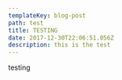 ```yaml
---
templateKey: blog-post
path: test
title: TESTING
date: 2017-12-30T22:06:51.056Z
description: this is the test
---
```

testing
